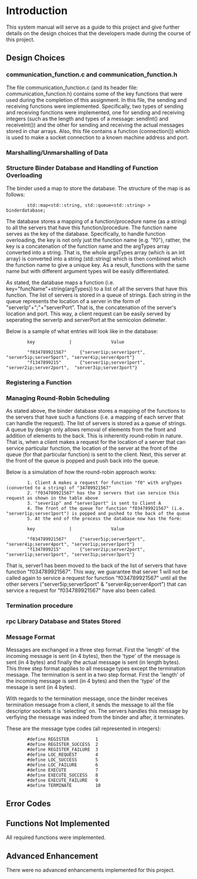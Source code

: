 # Introduction

This system manual will serve as a guide to this project and give further details on the design choices that the developers made during the course of this project.

## Design Choices

### communication_function.c and communication_function.h

The file communication_function.c (and its header file: communication_function.h) contains some of the key functions that were used during the completion of this assignment. In this file, the sending and receiving functions were implemented. Specifically, two types of sending and receiving functions were implemented, one for sending and receiving integers (such as the length and types of a message: sendInt() and receiveInt()) and the other for sending and receiving the actual messages stored in char arrays. Also, this file contains a function (connection()) which is used to make a socket connection to a known machine address and port.

### Marshalling/Unmarshalling of Data

### Structure Binder Database and Handling of Function Overloading

The binder used a map to store the database. The structure of the map is as follows:

			std::map<std::string, std::queue<std::string> > binderdatabase;

The database stores a mapping of a function/procedure name (as a string) to all the servers that have this function/procedure. The function name serves as the key of the database. Specifically, to handle function overloading, the key is not only just the function name (e.g. "f0"), rather, the key is a concatenation of the function name and the argTypes array converted into a string. That is, the whole argsTypes array (which is an int array) is converted into a string (std::string) which is then combined which the function name to give a unique key. As a result, functions with the same name but with different argument types will be easily differentiated.

As stated, the database maps a function (i.e. key="funcName"+string(argTypes)) to a list of all the servers that have this function. The list of servers is stored in a queue of strings. Each string in the queue represents the location of a server in the form of "serverIp"+";"+"serverPort". That is, the concatenation of the server's location and port. This way, a client request can be easily served by seperating the serverIp and serverPort at the semicolon delimeter.

Below is a sample of what entries will look like in the database:


			key 			|       		Value

			"f034789921567"		{"server1ip;server1port", "server5ip;server5port", "server4ip;server4port"}
			"f1347899215"		{"server1ip;server1port", "server2ip;server2port",  "server3ip;server3port"}

### Registering a Function

### Managing Round-Robin Scheduling

As stated above, the binder database stores a mapping of the functions to the servers that have such a functions (i.e. a mapping of each server that can handle the request). The list of servers is stored as a queue of strings. A queue by design only allows removal of elements from the front and addition of elements to the back. This is inherently round-robin in nature. That is, when a client makes a request for the location of a server that can service particular function, the location of the server at the front of the queue (for that particular function) is sent to the client. Next, this server at the front of the queue is popped and push back into the queue. 

Below is a simulation of how the round-robin approach works:

			1. Client A makes a request for function "f0" with argTypes (converted to a string) of "34789921567"
			2. "f034789921567" has the 3 servers that can service this request as shown in the table above
			3. "sever1ip" and "server1port" is sent to Client A
			4. The front of the queue for function "f034789921567" (i.e. "server1ip;server1port") is popped and pushed to the back of the queue
			5. At the end of the process the database now has the form:

			key 			|       		Value

			"f034789921567"		{"server5ip;server5port", "server4ip;server4port", "server1ip;server1port"}
			"f1347899215"		{"server2ip;server2port", "server1ip;server1port", "server3ip;server3port"} 

That is, server1 has been moved to the back of the list of servers that have function "f034789921567". This way, we guarantee that server 1 will not be called again to service a request for function "f034789921567" until all the other servers ("server5ip;server5port" & "server4ip;server4port") that can service a request for "f034789921567" have also been called.

### Termination procedure




### rpc Library Database and States Stored


### Message Format

Messages are exchanged in a three step format. First the 'length' of the incoming message is sent (in 4 bytes), then the 'type' of the message is sent (in 4 bytes) and finally the actual message is sent (in length bytes). This three step format applies to all message types except the termination message. The termination is sent in a two step format. First the 'length' of the incoming message is sent (in 4 bytes) and then the 'type' of the message is sent (in 4 bytes).

With regards to the termination message, once the binder receives termination message from a client, it sends the message to all the file descriptor sockets it is 'selecting' on. The servers handles this message by verfiying the message was indeed from the binder and after, it terminates.

These are the message type codes (all represented in integers):

			#define REGISTER          1
			#define REGISTER_SUCCESS  2
			#define REGISTER_FAILURE  3
			#define LOC_REQUEST       4
			#define LOC_SUCCESS       5
			#define LOC_FAILURE       6
			#define EXECUTE  		  7
			#define EXECUTE_SUCCESS   8
			#define EXECUTE_FAILURE   9
			#define TERMINATE		  10


## Error Codes


## Functions Not Implemented

All required functions were implemented.


## Advanced Enhancement

There were no advanced enhancements implemented for this project.
